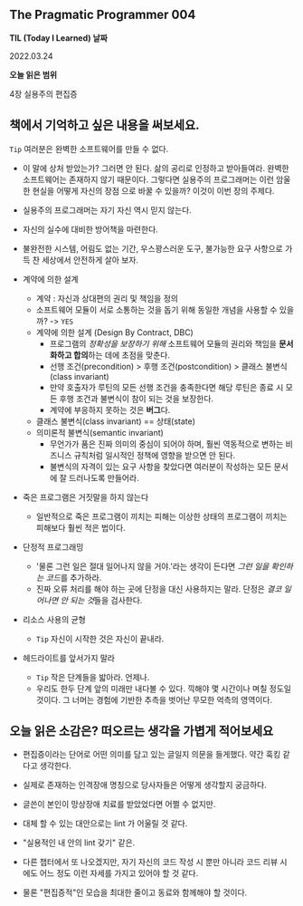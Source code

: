 The Pragmatic Programmer 004
---

**TIL (Today I Learned) 날짜**

2022.03.24


**오늘 읽은 범위**

4장 실용주의 편집증




책에서 기억하고 싶은 내용을 써보세요.
---


`Tip` 여러분은 완벽한 소프트웨어를 만들 수 없다.

- 이 말에 상처 받았는가? 그러면 안 된다. 삶의 공리로 인정하고 받아들여라.
완벽한 소프트웨어는 존재하지 않기 때문이다.
그렇다면 실용주의 프로그래머는 이런 암울한 현실을 어떻게 자신의 장점 으로 바꿀 수 있을까? 이것이 이번 장의 주제다.

-  실용주의 프로그래머는 자기 자신 역시 믿지 않는다.
-  자신의 실수에 대비한 방어책을 마련한다.
-  불완전한 시스템, 어림도 없는 기간, 우스꽝스러운 도구, 불가능한 요구 사항으로 가득 찬 세상에서 안전하게 살아 보자.

- 계약에 의한 설계
  - 계약 : 자신과 상대편의 권리 및 책임을 정의
  - 소프트웨어 모듈이 서로 소통하는 것을 돕기 위해 동일한 개념을 사용할 수 있을까? -> `YES`
  - 계약에 의한 설계 (Design By Contract, DBC)
    - 프로그램의 *정확성을 보장하기 위해* 소프트웨어 모듈의 권리와 책임을 **문서화하고 합의**하는 데에 초점을 맞춘다. 
    - 선행 조건(precondition) > 후행 조건(postcondition) > 클래스 불변식(class invariant)
    - 만약 호출자가 루틴의 모든 선행 조건을 충족한다면 해당 루틴은 종료 시 모든 후행 조건과 불변식이 참이 되는 것을 보장한다.
    - 계약에 부응하지 못하는 것은 **버그**다.
  - 클래스 불변식(class invariant) == 상태(state)
  - 의미론적 불변식(semantic invariant)
    - 무언가가 품은 진짜 의미의 중심이 되어야 하며, 
      훨씬 역동적으로 변하는 비즈니스 규칙처럼 일시적인 정책에 영향을 받으면 안 된다. 
    - 불변식의 자격이 있는 요구 사항을 찾았다면 여러분이 작성하는 모든 문서에 잘 드러나도록 만들어라.

- 죽은 프로그램은 거짓말을 하지 않는다
  - 일반적으로 죽은 프로그램이 끼치는 피해는 이상한 상태의 프로그램이 끼치는 피해보다 훨씬 적은 법이다.

- 단정적 프로그래밍
  - '물론 그런 일은 절대 일어나지 않을 거야.'라는 생각이 든다면 *그런 일을 확인하는 코드*를 추가하라.
  - 진짜 오류 처리를 해야 하는 곳에 단정을 대신 사용하지는 말라. 단정은 *결코 일어나면 안 되는 것*들을 검사한다.

- 리소스 사용의 균형
  - `Tip` 자신이 시작한 것은 자신이 끝내라.

- 헤드라이트를 앞서가지 말라
  - `Tip` 작은 단계들을 밟아라. 언제나.
  - 우리도 한두 단계 앞의 미래만 내다볼 수 있다. 끽해야 몇 시간이나 며칠 정도일 것이다. 그 너머는 경험에 기반한 추측을 벗어난 무모한 억측의 영역이다.
 
 
오늘 읽은 소감은? 떠오르는 생각을 가볍게 적어보세요
---

- 편집증이라는 단어로 어떤 의미를 담고 있는 글일지 의문을 들게했다. 약간 훅킹 같다고 생각한다.
- 실제로 존재하는 인격장애 명칭으로 당사자들은 어떻게 생각할지 궁금하다.
- 글쓴이 본인이 망상장애 치료를 받았었다면 어쩔 수 없지만.
- 대체 할 수 있는 대안으로는 lint 가 어울릴 것 같다.
- "실용적인 내 안의 lint 갖기" 같은.



- 다른 챕터에서 또 나오겠지만, 자기 자신의 코드 작성 시 뿐만 아니라 코드 리뷰 시에도 어느 정도 이런 자세를 가지고 있어야 할 것 같다.
- 물론 "편집증적"인 모습을 최대한 줄이고 동료와 함께해야 할 것이다.





 

